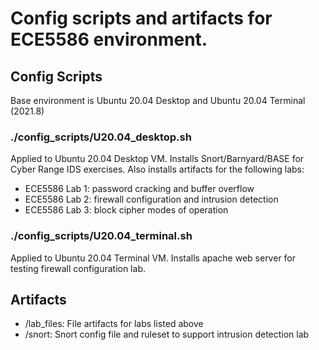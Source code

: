 # Config scripts and artifacts for ECE5586 environment.

## Config Scripts

Base environment is Ubuntu 20.04 Desktop and Ubuntu 20.04 Terminal (2021.8)

### ./config_scripts/U20.04_desktop.sh

Applied to Ubuntu 20.04 Desktop VM. Installs Snort/Barnyard/BASE for Cyber Range IDS exercises. Also installs artifacts for the following labs:
- ECE5586 Lab 1: password cracking and buffer overflow
- ECE5586 Lab 2: firewall configuration and intrusion detection
- ECE5586 Lab 3: block cipher modes of operation

### ./config_scripts/U20.04_terminal.sh

Applied to Ubuntu 20.04 Terminal VM. Installs apache web server for testing firewall configuration lab.

## Artifacts

- /lab_files: File artifacts for labs listed above
- /snort: Snort config file and ruleset to support intrusion detection lab


